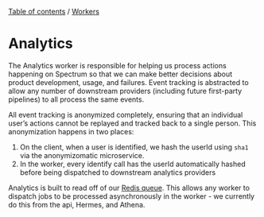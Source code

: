 [Table of contents](../../readme.md) / [Workers](../intro.md)

# Analytics

The Analytics worker is responsible for helping us process actions happening on Spectrum so that we can make better decisions about product development, usage, and failures. Event tracking is abstracted to allow any number of downstream providers (including future first-party pipelines) to all process the same events.

All event tracking is anonymized completely, ensuring that an individual user’s actions cannot be replayed and tracked back to a single person. This anonymization happens in two places:

1. On the client, when a user is identified, we hash the userId using `sha1` via the anonymizomatic microservice.
2. In the worker, every identify call has the userId automatically hashed before being dispatched to downstream analytics providers

Analytics is built to read off of our [Redis queue](../background-jobs.md). This allows any worker to dispatch jobs to be processed asynchronously in the worker - we currently do this from the api, Hermes, and Athena.
